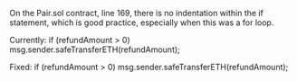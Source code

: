 On the Pair.sol contract, line 169, there is no indentation within the if statement, which is good practice, especially when this was a for loop.

Currently:     if (refundAmount > 0) msg.sender.safeTransferETH(refundAmount);

Fixed:     if (refundAmount > 0) 
                       msg.sender.safeTransferETH(refundAmount);